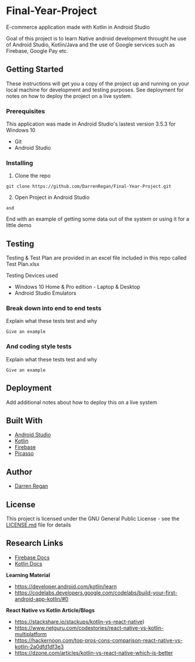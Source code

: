 # Final-Year-Project
E-commerce application made with Kotlin in Android Studio

Goal of this project is to learn Native android development throught he use of Android Studio, Kotlin/Java and the use of Google services such as Firebase, Google Pay etc.

## Getting Started

These instructions will get you a copy of the project up and running on your local machine for development and testing purposes. See deployment for notes on how to deploy the project on a live system.

### Prerequisites

This application was made in Android Studio's lastest version 3.5.3 for Windows 10

* Git
* Android Studio

### Installing

1. Clone the repo

```
git clone https://github.com/DarrenRegan/Final-Year-Project.git
```

2. Open Project in Android Studio

```
asd
```

End with an example of getting some data out of the system or using it for a little demo

## Testing 

Testing & Test Plan are provided in an excel file included in this repo called Test Plan.xlsx

Testing Devices used
* Windows 10 Home & Pro edition - Laptop & Desktop
* Android Studio Emulators

### Break down into end to end tests

Explain what these tests test and why

```
Give an example
```

### And coding style tests

Explain what these tests test and why

```
Give an example
```

## Deployment

Add additional notes about how to deploy this on a live system

## Built With

* [Android Studio](https://developer.android.com/studio)
* [Kotlin](https://kotlinlang.org/)
* [Firebase](https://square.github.io/picasso/)
* [Picasso](https://firebase.google.com/)

## Author

* [Darren Regan](https://github.com/DarrenRegan)

## License

This project is licensed under the GNU General Public License - see the [LICENSE.md](LICENSE.md) file for details

## Research Links

* [Firebase Docs](https://firebase.google.com/docs)
* [Kotlin Docs](https://kotlinlang.org/docs/reference/)

**Learning Material**

* https://developer.android.com/kotlin/learn
* https://codelabs.developers.google.com/codelabs/build-your-first-android-app-kotlin/#0

**React Native vs Kotlin Article/Blogs**

* https://stackshare.io/stackups/kotlin-vs-react-native)
* https://www.netguru.com/codestories/react-native-vs-kotlin-multiplatform
* https://hackernoon.com/top-pros-cons-comparison-react-native-vs-kotlin-2a0dfd1df3e3
* https://dzone.com/articles/kotlin-vs-react-native-which-is-better

